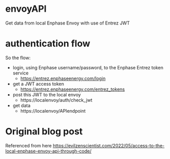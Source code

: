 # envoyAPI

Get data from local Enphase Envoy with use of Entrez JWT

# authentication flow

So the flow:

- login, using Enphase username/password, to the Enphase Entrez token service
  - https://entrez.enphaseenergy.com/login
- get a JWT access token
  - https://entrez.enphaseenergy.com/entrez_tokens
- post this JWT to the local envoy
  - https://localenvoy/auth/check_jwt
- get data
  - https://localenvoy/APIendpoint

# Original blog post

Referenced from here https://evilzenscientist.com/2022/05/access-to-the-local-enphase-envoy-api-through-code/
